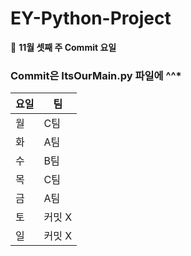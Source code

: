 # EY-Python-Project

📎 **11월 셋째 주 Commit 요일**
### Commit은 ItsOurMain.py 파일에 ^^*
요일|팀
---|---
월|C팀
화|A팀
수|B팀
목|C팀
금|A팀
토|커밋 X
일|커밋 X
